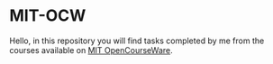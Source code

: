 # MIT-OCW

Hello, in this repository you will find tasks completed by me from the courses available on [MIT OpenCourseWare](https://ocw.mit.edu).